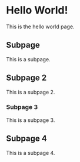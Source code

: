 # Hello World!

This is the hello world page.

## Subpage

This is a subpage.

## Subpage 2

This is a subpage 2.

### Subpage 3

This is a subpage 3.

## Subpage 4

This is a subpage 4.
